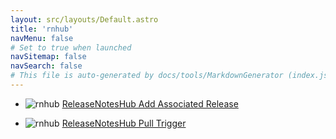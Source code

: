 ```yaml
---
layout: src/layouts/Default.astro
title: 'rnhub'
navMenu: false
# Set to true when launched
navSitemap: false
navSearch: false
# This file is auto-generated by docs/tools/MarkdownGenerator (index.js)
---
```


<ul>

<li>

![rnhub](https://i.octopus.com/library/step-templates/rnhub.png) [ReleaseNotesHub Add Associated Release](/integrations/rnhub/releasenoteshub-add-associated-release)

</li>
        
<li>

![rnhub](https://i.octopus.com/library/step-templates/rnhub.png) [ReleaseNotesHub Pull Trigger](/integrations/rnhub/releasenoteshub-pull-trigger)

</li>
        
</ul>
